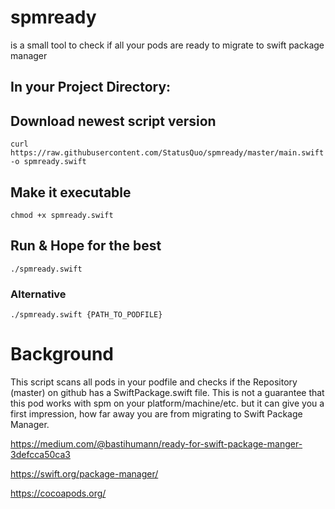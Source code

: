 # spmready
is a small tool to check if all your pods are ready to migrate to swift package manager

## In your Project Directory:

## Download newest script version

`curl https://raw.githubusercontent.com/StatusQuo/spmready/master/main.swift -o spmready.swift`

## Make it executable
`chmod +x spmready.swift`

## Run & Hope for the best
`./spmready.swift`


### Alternative 

`./spmready.swift {PATH_TO_PODFILE}`

# Background

This script scans all pods in your podfile and checks if the Repository (master) on github has a SwiftPackage.swift file.
This is not a guarantee that this pod works with spm on your platform/machine/etc. but it can give you a first impression, how far away you are from migrating to Swift Package Manager.

https://medium.com/@bastihumann/ready-for-swift-package-manger-3defcca50ca3

https://swift.org/package-manager/

https://cocoapods.org/
